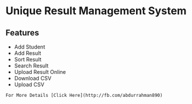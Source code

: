 # Unique Result Management System

## Features
* Add Student
* Add Result 
* Sort Result
* Search Result 
* Upload Result Online
* Download CSV
* Upload CSV

```
For More Details [Click Here](http://fb.com/abdurrahman890)
```

